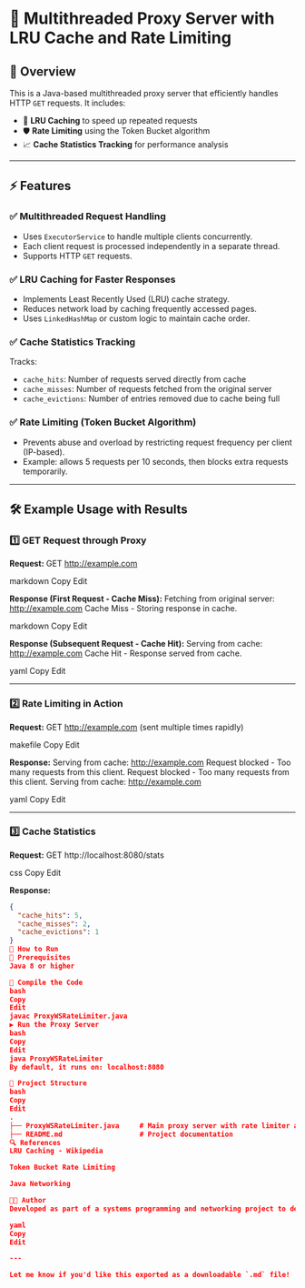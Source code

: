 # 🧠 Multithreaded Proxy Server with LRU Cache and Rate Limiting

## 📌 Overview

This is a Java-based multithreaded proxy server that efficiently handles HTTP `GET` requests. It includes:

- 🧲 **LRU Caching** to speed up repeated requests  
- 🛡️ **Rate Limiting** using the Token Bucket algorithm  
- 📈 **Cache Statistics Tracking** for performance analysis  

---

## ⚡ Features

### ✅ Multithreaded Request Handling
- Uses `ExecutorService` to handle multiple clients concurrently.
- Each client request is processed independently in a separate thread.
- Supports HTTP `GET` requests.

### ✅ LRU Caching for Faster Responses
- Implements Least Recently Used (LRU) cache strategy.
- Reduces network load by caching frequently accessed pages.
- Uses `LinkedHashMap` or custom logic to maintain cache order.

### ✅ Cache Statistics Tracking
Tracks:
- `cache_hits`: Number of requests served directly from cache  
- `cache_misses`: Number of requests fetched from the original server  
- `cache_evictions`: Number of entries removed due to cache being full  

### ✅ Rate Limiting (Token Bucket Algorithm)
- Prevents abuse and overload by restricting request frequency per client (IP-based).
- Example: allows 5 requests per 10 seconds, then blocks extra requests temporarily.

---

## 🛠 Example Usage with Results

### 1️⃣ GET Request through Proxy

**Request:**
GET http://example.com

markdown
Copy
Edit

**Response (First Request - Cache Miss):**
Fetching from original server: http://example.com
Cache Miss - Storing response in cache.

markdown
Copy
Edit

**Response (Subsequent Request - Cache Hit):**
Serving from cache: http://example.com
Cache Hit - Response served from cache.

yaml
Copy
Edit

---

### 2️⃣ Rate Limiting in Action

**Request:**
GET http://example.com (sent multiple times rapidly)

makefile
Copy
Edit

**Response:**
Serving from cache: http://example.com
Request blocked - Too many requests from this client.
Request blocked - Too many requests from this client.
Serving from cache: http://example.com

yaml
Copy
Edit

---

### 3️⃣ Cache Statistics

**Request:**
GET http://localhost:8080/stats

css
Copy
Edit

**Response:**
```json
{
  "cache_hits": 5,
  "cache_misses": 2,
  "cache_evictions": 1
}
🚀 How to Run
🧰 Prerequisites
Java 8 or higher

🔧 Compile the Code
bash
Copy
Edit
javac ProxyWSRateLimiter.java
▶️ Run the Proxy Server
bash
Copy
Edit
java ProxyWSRateLimiter
By default, it runs on: localhost:8080

📁 Project Structure
bash
Copy
Edit
.
├── ProxyWSRateLimiter.java     # Main proxy server with rate limiter and cache
├── README.md                   # Project documentation
🔍 References
LRU Caching - Wikipedia

Token Bucket Rate Limiting

Java Networking

👨‍💻 Author
Developed as part of a systems programming and networking project to demonstrate performance-aware proxy design.

yaml
Copy
Edit

---

Let me know if you'd like this exported as a downloadable `.md` file!
